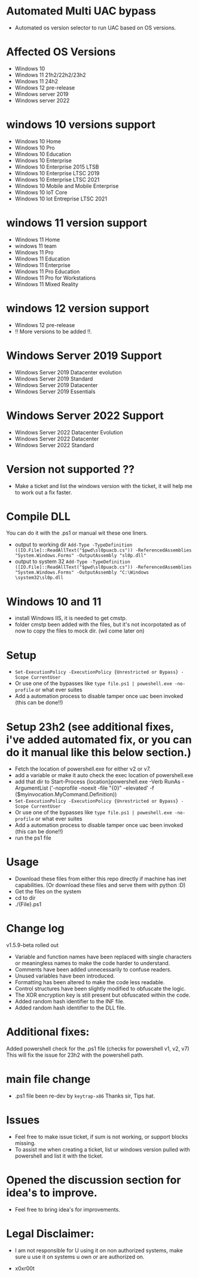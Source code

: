 # Automated Multi UAC bypass 

* Automated os version selector to run UAC based on OS versions.

# Affected OS Versions

* Windows 10 
* Windows 11 21h2/22h2/23h2
* Windows 11 24h2 
* Windows 12 pre-release 
* Windows server 2019
* Windows server 2022

# windows 10 versions support 

*    Windows 10 Home
*    Windows 10 Pro
*    Windows 10 Education
*    Windows 10 Enterprise
*    Windows 10 Enterprise 2015 LTSB
*    Windows 10 Enterprise LTSC 2019
*    Windows 10 Enterprise LTSC 2021 
*    Windows 10 Mobile and Mobile Enterprise
*    Windows 10 IoT Core
*    Windows 10 Iot Entreprise LTSC 2021


# windows 11 version support

*    Windows 11 Home
*    windows 11 team
*    Windows 11 Pro
*    Windows 11 Education
*    Windows 11 Enterprise
*    Windows 11 Pro Education
*    Windows 11 Pro for Workstations
*    Windows 11 Mixed Reality

# windows 12 version support
*    Windows 12 pre-release
*    !! More versions to be added !!. 

# Windows Server 2019 Support
*    Windows Server 2019 Datacenter evolution
*    Windows Server 2019 Standard
*    Windows Server 2019 Datacenter
*    Windows Server 2019 Essentials

# Windows Server 2022 Support
*    Windows Server 2022 Datacenter Evolution
*    Windows Server 2022 Datacenter
*    Windows Server 2022 Standard 

# Version not supported ??
* Make a ticket and list the windows version with the ticket, it will help me to work out a fix faster. 

# Compile DLL
You can do it with the .ps1 or manual wit these one liners.
* output to working dir
`Add-Type -TypeDefinition ([IO.File]::ReadAllText("$pwd\sl0puacb.cs")) -ReferencedAssemblies "System.Windows.Forms" -OutputAssembly "sl0p.dll"`
* output to system 32
`Add-Type -TypeDefinition ([IO.File]::ReadAllText("$pwd\sl0puacb.cs")) -ReferencedAssemblies "System.Windows.Forms" -OutputAssembly "C:\Windows \system32\sl0p.dll`

# Windows 10 and 11 
* install Windows IIS, it is needed to get cmstp.
* folder cmstp been added with the files, but it's not incorpotated as of now to copy the files to mock dir. (wil come later on)

# Setup
* `Set-ExecutionPolicy -ExecutionPolicy {Unrestricted or Bypass} -Scope CurrentUser`   
* Or use one of the bypasses like `type file.ps1 | poweshell.exe -no-profile` or what ever suites
* Add a automation process to disable tamper once uac been invoked (this can be done!!)  

# Setup 23h2 (see additional fixes, i've added automated fix, or you can do it manual like this below section.)
* Fetch the location of powershell.exe for either v2 or v7. 
* add a variable or make it auto check the exec location of powershell.exe
* add that dir to Start-Process {location}powershell.exe -Verb RunAs -ArgumentList ('-noprofile -noexit -file "{0}" -elevated' -f ($myinvocation.MyCommand.Definition))
* `Set-ExecutionPolicy -ExecutionPolicy {Unrestricted or Bypass} -Scope CurrentUser`   
* Or use one of the bypasses like `type file.ps1 | poweshell.exe -no-profile` or what ever suites
* Add a automation process to disable tamper once uac been invoked (this can be done!!) 
* run the ps1 file 

# Usage
* Download these files from either this repo directly if machine has inet capabilities. (Or download these files and serve them with python :D)
* Get the files on the system 
* cd to dir
* ./{File}.ps1

# Change log 
v1.5.9-beta rolled out
* Variable and function names have been replaced with single characters or meaningless names to make the code harder to understand.
* Comments have been added unnecessarily to confuse readers.
* Unused variables have been introduced.
* Formatting has been altered to make the code less readable.
* Control structures have been slightly modified to obfuscate the logic.
* The XOR encryption key is still present but obfuscated within the code.
* Added random hash identifier to the INF file. 
* Added random hash identifier to the DLL file. 

# Additional fixes:
Added powershell check for the .ps1 file (checks for powershell v1, v2, v7) This will fix the issue for 23h2 with the powershell path.

# main file change
* .ps1 file been re-dev by  `keytrap-x86` Thanks sir, Tips hat. 

# Issues 
* Feel free to make issue ticket, if sum is not working, or support blocks missing.
* To assist me when creating a ticket, list ur windows version pulled with powershell and list it with the ticket. 

# Opened the discussion section for idea's to improve.
* Feel free to bring idea's for improvements. 

 
# Legal Disclaimer: 
* I am not responsible for U using it on non authorized systems, make sure u use it on systems u own or are authorized on. 

* x0xr00t 


